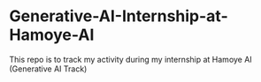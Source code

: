 # Generative-AI-Internship-at-Hamoye-AI
This repo is to track my activity during my internship at Hamoye AI (Generative AI Track)

